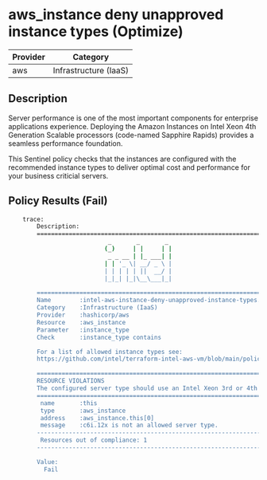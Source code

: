 # aws_instance deny unapproved instance types (Optimize)

| Provider            | Category                 |
|---------------------|--------------------------|
| aws                 | Infrastructure (IaaS)    |

## Description

Server performance is one of the most important components for enterprise applications experience. Deploying the Amazon Instances on Intel Xeon 4th Generation Scalable processors (code-named Sapphire Rapids) provides a seamless performance foundation.

This Sentinel policy checks that the instances are configured with the recommended instance types to deliver optimal cost and performance for your business criticial servers.

## Policy Results (Fail)

```bash
    trace:
        Description:
        ========================================================================
                            _       _       _
                           (_)     | |     | |
                            _ _ __ | |_ ___| |
                           | | '_ \| __/ _ \ |
                           | | | | | ||  __/ |
                           |_|_| |_|\__\___|_|

        ========================================================================
        Name        :intel-aws-instance-deny-unapproved-instance-types.sentinel
        Category    :Infrastructure (IaaS)
        Provider    :hashicorp/aws
        Resource    :aws_instance
        Parameter   :instance_type
        Check       :instance_type contains

        For a list of allowed instance types see:
        https://github.com/intel/terraform-intel-aws-vm/blob/main/policies.md

        ========================================================================
        RESOURCE VIOLATIONS
        The configured server type should use an Intel Xeon 3rd or 4th Generation Scalable processor (code-named Ice Lake and Sapphire Rapids)
        ========================================================================
         name       :this
         type       :aws_instance
         address    :aws_instance.this[0]
         message    :c6i.12x is not an allowed server type.
        ------------------------------------------------------------------------
         Resources out of compliance: 1
        ------------------------------------------------------------------------

        Value:
          Fail
```

